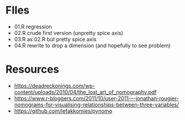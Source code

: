 # FIles

* 01.R regression
* 02.R crude first version (unpretty spice axis)
* 03.R as 02.R but pretty spice axis
* 04.R rewrite to drop a dimension (and hopefully to see problem)

# Resources
* https://deadreckonings.com/wp-content/uploads/2010/04/the_lost_art_of_nomography.pdf
* https://www.r-bloggers.com/2011/10/user-2011-–-jonathan-rougier-nomograms-for-visualising-relationships-between-three-variables/
* https://github.com/lefakkomies/pynomo


